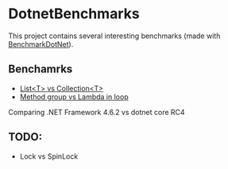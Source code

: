 
# DotnetBenchmarks
This project contains several interesting benchmarks (made with [BenchmarkDotNet](https://github.com/dotnet/BenchmarkDotNet
)).

## Benchamrks
* [List\<T\> vs Collection\<T\>](WhichShouldYouUse/Benchmarks/ListVsCollection)  
* [Method group vs Lambda in loop](WhichShouldYouUse/Benchmarks/MethodGroupVsLambda)

Comparing .NET Framework 4.6.2 vs dotnet core RC4

## TODO:

* Lock vs SpinLock
<br>
 
